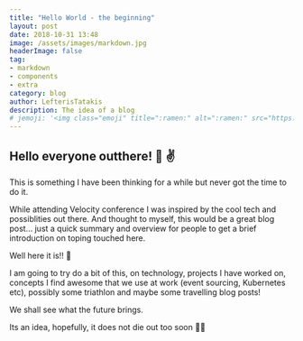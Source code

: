 ```yaml
---
title: "Hello World - the beginning"
layout: post
date: 2018-10-31 13:48
image: /assets/images/markdown.jpg
headerImage: false
tag:
- markdown
- components
- extra
category: blog
author: LefterisTatakis
description: The idea of a blog
# jemoji: '<img class="emoji" title=":ramen:" alt=":ramen:" src="https://assets.github.com/images/icons/emoji/unicode/1f35c.png" height="20" width="20" align="absmiddle">'
---
```



## Hello everyone outthere! 👋  ✌️ ️
This is something I have been thinking for a while but never got the time to do it.

While attending Velocity conference I was inspired by the cool tech and possiblities out there.
And thought to myself, this would be a great blog post... just a quick summary and overview for people to get a brief introduction on toping touched here.

Well here it is!! 🎉

I am going to try do a bit of this, on technology, projects I have worked on, concepts I find awesome that we use at work (event sourcing, Kubernetes etc), possibly some triathlon and maybe some travelling blog posts!

We shall see what the future brings.

Its an idea, hopefully, it does not die out too soon 🤞🏻